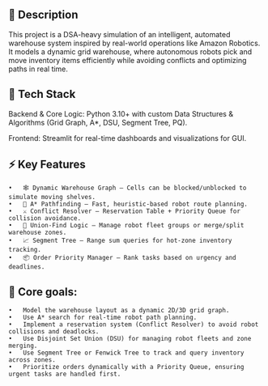 ## 📝 Description
This project is a DSA-heavy simulation of an intelligent, automated warehouse system inspired by real-world operations like Amazon Robotics.
It models a dynamic grid warehouse, where autonomous robots pick and move inventory items efficiently while avoiding conflicts and optimizing paths in real time.

## 🚀 Tech Stack
Backend & Core Logic: Python 3.10+ with custom Data Structures & Algorithms (Grid Graph, A*, DSU, Segment Tree, PQ).

Frontend: Streamlit for real-time dashboards and visualizations for GUI.

## ⚡ Key Features
	•	🕸️ Dynamic Warehouse Graph — Cells can be blocked/unblocked to simulate moving shelves.
	•	🚦 A* Pathfinding — Fast, heuristic-based robot route planning.
	•	⚔️ Conflict Resolver — Reservation Table + Priority Queue for collision avoidance.
	•	🔗 Union-Find Logic — Manage robot fleet groups or merge/split warehouse zones.
	•	📈 Segment Tree — Range sum queries for hot-zone inventory tracking.
	•	📦 Order Priority Manager — Rank tasks based on urgency and deadlines.

## 🔑 Core goals:
	•	Model the warehouse layout as a dynamic 2D/3D grid graph.
	•	Use A* search for real-time robot path planning.
	•	Implement a reservation system (Conflict Resolver) to avoid robot collisions and deadlocks.
	•	Use Disjoint Set Union (DSU) for managing robot fleets and zone merging.
	•	Use Segment Tree or Fenwick Tree to track and query inventory across zones.
	•	Prioritize orders dynamically with a Priority Queue, ensuring urgent tasks are handled first.
 
